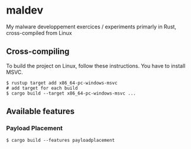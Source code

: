 # maldev

My malware developpement exercices / experiments primarly in Rust, cross-compiled from Linux

## Cross-compiling

To build the project on Linux, follow these instructions. You have to install MSVC.

```shell
$ rustup target add x86_64-pc-windows-msvc
# add target for each build
$ cargo build --target x86_64-pc-windows-msvc ...
```

## Available features

### Payload Placement

```shell
$ cargo build --features payloadplacement
```
